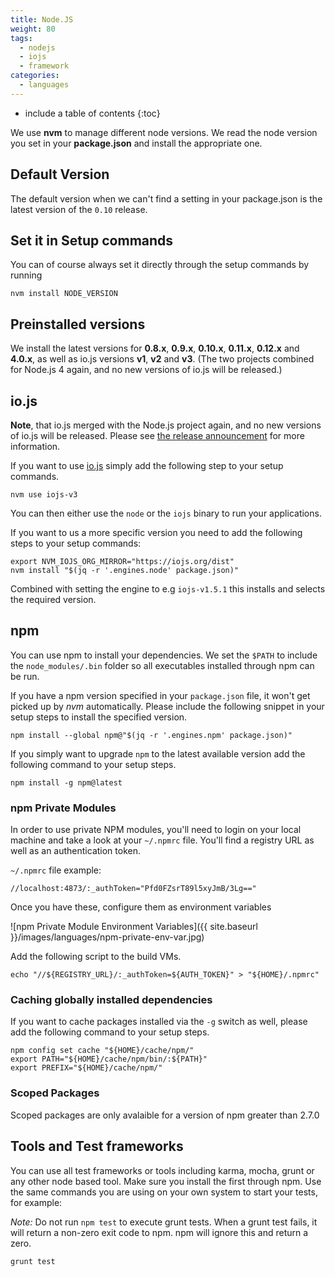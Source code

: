 ```yaml
---
title: Node.JS
weight: 80
tags:
  - nodejs
  - iojs
  - framework
categories:
  - languages
---
```


* include a table of contents
{:toc}


We use **nvm** to manage different node versions. We read the node version you set in your **package.json** and install the appropriate one.

## Default Version
The default version when we can't find a setting in your package.json is the latest version of the `0.10` release.

## Set it in Setup commands
You can of course always set it directly through the setup commands by running

```shell
nvm install NODE_VERSION
```

## Preinstalled versions
We install the latest versions for **0.8.x**, **0.9.x**, **0.10.x**, **0.11.x**, **0.12.x** and **4.0.x**, as well as io.js versions **v1**, **v2** and **v3**. (The two projects combined for Node.js 4 again, and no new versions of io.js will be released.)

## io.js

**Note**, that io.js merged with the Node.js project again, and no new versions of io.js will be released. Please see [the release announcement](https://nodejs.org/en/blog/release/v4.0.0/) for more information.

If you want to use [io.js](https://iojs.org/) simply add the following step to your setup commands.

```shell
nvm use iojs-v3
```

You can then either use the `node` or the `iojs` binary to run your applications.

If you want to us a more specific version you need to add the following steps to your setup commands:

```shell
export NVM_IOJS_ORG_MIRROR="https://iojs.org/dist"
nvm install "$(jq -r '.engines.node' package.json)"
```

Combined with setting the engine to e.g `iojs-v1.5.1` this installs and selects the required version.

## npm
You can use npm to install your dependencies. We set the `$PATH` to include the `node_modules/.bin` folder so all executables installed through npm can be run.

If you have a npm version specified in your `package.json` file, it won't get picked up by *nvm* automatically. Please include the following snippet in your setup steps to install the specified version.

```shell
npm install --global npm@"$(jq -r '.engines.npm' package.json)"
```

If you simply want to upgrade `npm` to the latest available version add the following command to your setup steps.

```shell
npm install -g npm@latest
```

### npm Private Modules

In order to use private NPM modules, you'll need to login on your local machine and take a look at your `~/.npmrc` file. You'll find a registry URL as well as an authentication token.

`~/.npmrc` file example:

```shell
//localhost:4873/:_authToken="Pfd0FZsrT89l5xyJmB/3Lg=="
```

 Once you have these, configure them as environment variables

![npm Private Module Environment Variables]({{ site.baseurl }}/images/languages/npm-private-env-var.jpg)

Add the following script to the build VMs.

```shell
echo "//${REGISTRY_URL}/:_authToken=${AUTH_TOKEN}" > "${HOME}/.npmrc"
```

### Caching globally installed dependencies

If you want to cache packages installed via the `-g` switch as well, please add the following command to your setup steps.

```shell
npm config set cache "${HOME}/cache/npm/"
export PATH="${HOME}/cache/npm/bin/:${PATH}"
export PREFIX="${HOME}/cache/npm/"
```

### Scoped Packages
Scoped packages are only avalaible for a version of npm greater than 2.7.0

## Tools and Test frameworks

You can use all test frameworks or tools including karma, mocha, grunt or any other node based tool. Make sure you install the first through npm. Use the same commands you are using on your own system to start your tests, for example:

*Note:* Do not run `npm test` to execute grunt tests. When a grunt test fails, it will return a non-zero exit code to npm. npm will ignore this and return a zero.

```shell
grunt test
```
